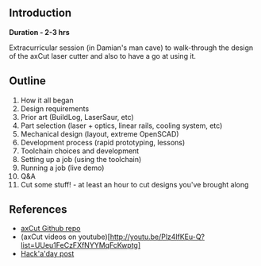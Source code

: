 ## Introduction

**Duration - 2-3 hrs** 

Extracurricular session (in Damian's man cave) to walk-through the design of the axCut laser cutter and also to have a go at using it.  


## Outline

1. How it all began
2. Design requirements
3. Prior art (BuildLog, LaserSaur, etc)
4. Part selection (laser + optics, linear rails, cooling system, etc)
5. Mechanical design (layout, extreme OpenSCAD)
6. Development process (rapid prototyping, lessons)
7. Toolchain choices and development
8. Setting up a job (using the toolchain)
9. Running a job (live demo)
10. Q&A
11. Cut some stuff! - at least an hour to cut designs you've brought along

## References

* [axCut Github repo](https://github.com/Axford/axCut)
* (axCut videos on youtube)[http://youtu.be/Plz4lfKEu-Q?list=UUeu1FeCzFXfNYYMqFcKwptg]
* [Hack'a'day post](http://hackaday.com/2014/01/16/axcut-an-open-source-laser-cutter/)
